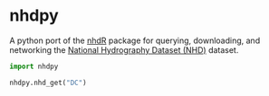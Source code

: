 # nhdpy 

A python port of the [nhdR](https://jsta.github.io/nhdR) package for querying, downloading, and networking the [National
Hydrography Dataset (NHD)](https://nhd.usgs.gov/) dataset.

``` python
import nhdpy

nhdpy.nhd_get("DC")
```
